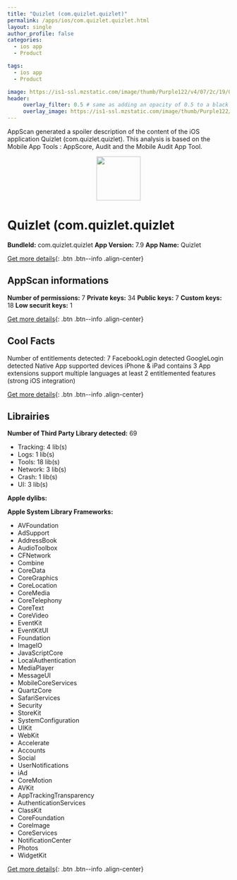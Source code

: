 ```yaml
---
title: "Quizlet (com.quizlet.quizlet)"
permalink: /apps/ios/com.quizlet.quizlet.html
layout: single
author_profile: false
categories: 
  - ios app 
  - Product 

tags: 
  - ios app 
  - Product 

image: https://is1-ssl.mzstatic.com/image/thumb/Purple122/v4/07/2c/19/072c1946-737b-832e-7de4-c39ba31da56c/AppIcon-production-0-1x_U007emarketing-0-10-0-0-85-220.png/512x512bb.jpg
header: 
     overlay_filter: 0.5 # same as adding an opacity of 0.5 to a black background
     overlay_image: https://is1-ssl.mzstatic.com/image/thumb/Purple122/v4/07/2c/19/072c1946-737b-832e-7de4-c39ba31da56c/AppIcon-production-0-1x_U007emarketing-0-10-0-0-85-220.png/512x512bb.jpg
---
```

AppScan generated a spoiler description of the content of the iOS application Quizlet (com.quizlet.quizlet). This analysis is based on the Mobile App Tools : AppScore, Audit and the Mobile Audit App Tool.

  
  
<div style="text-align: center;"><img src="https://is1-ssl.mzstatic.com/image/thumb/Purple122/v4/07/2c/19/072c1946-737b-832e-7de4-c39ba31da56c/AppIcon-production-0-1x_U007emarketing-0-10-0-0-85-220.png/512x512bb.jpg" width="100" height="100"></div>  
  
# Quizlet (com.quizlet.quizlet

**BundleId:** com.quizlet.quizlet
**App Version:** 7.9
**App Name:** Quizlet


[Get more details](/pricing.html){: .btn .btn--info .align-center}  
  
## AppScan informations 

**Number of permissions:** 7
**Private keys:** 34
**Public keys:** 7
**Custom keys:** 18
**Low securit keys:** 1
  
[Get more details](/pricing.html){: .btn .btn--info .align-center}

## Cool Facts

Number of entitlements detected: 7
FacebookLogin detected
GoogleLogin detected
Native App
supported devices iPhone & iPad
contains 3 App extensions
support multiple languages
at least 2 entitlemented features (strong iOS integration)
  
[Get more details](/pricing.html){: .btn .btn--info .align-center}

## Librairies 
**Number of Third Party Library detected:** 69
- Tracking: 4 lib(s)
- Logs: 1 lib(s)
- Tools: 18 lib(s)
- Network: 3 lib(s)
- Crash: 1 lib(s)
- UI: 3 lib(s)

**Apple dylibs:**


**Apple System Library Frameworks:**
- AVFoundation
- AdSupport
- AddressBook
- AudioToolbox
- CFNetwork
- Combine
- CoreData
- CoreGraphics
- CoreLocation
- CoreMedia
- CoreTelephony
- CoreText
- CoreVideo
- EventKit
- EventKitUI
- Foundation
- ImageIO
- JavaScriptCore
- LocalAuthentication
- MediaPlayer
- MessageUI
- MobileCoreServices
- QuartzCore
- SafariServices
- Security
- StoreKit
- SystemConfiguration
- UIKit
- WebKit
- Accelerate
- Accounts
- Social
- UserNotifications
- iAd
- CoreMotion
- AVKit
- AppTrackingTransparency
- AuthenticationServices
- ClassKit
- CoreFoundation
- CoreImage
- CoreServices
- NotificationCenter
- Photos
- WidgetKit


  
[Get more details](/pricing.html){: .btn .btn--info .align-center}

